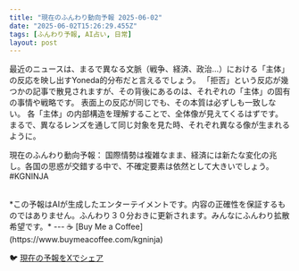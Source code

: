 ```yaml
---
title: "現在のふんわり動向予報 2025-06-02"
date: "2025-06-02T15:26:29.455Z"
tags: [ふんわり予報, AI占い, 日常]
layout: post
---
```



最近のニュースは、まるで異なる文脈（戦争、経済、政治…）における「主体」の反応を映し出すYoneda的分布だと言えるでしょう。  「拒否」という反応が幾つかの記事で散見されますが、その背後にあるのは、それぞれの「主体」の固有の事情や戦略です。  表面上の反応が同じでも、その本質は必ずしも一致しない。  各「主体」の内部構造を理解することで、全体像が見えてくるはずです。  まるで、異なるレンズを通して同じ対象を見た時、それぞれ異なる像が生まれるように。


現在のふんわり動向予報：
国際情勢は複雑なまま、経済には新たな変化の兆し。各国の思惑が交錯する中で、不確定要素は依然として大きいでしょう。#KGNINJA

<br>
*この予報はAIが生成したエンターテイメントです。内容の正確性を保証するものではありません。ふんわり３０分おきに更新されます。みんなにふんわり拡散希望です。*
---
☕️ [Buy Me a Coffee](https://www.buymeacoffee.com/kgninja)

🐦 [現在の予報をXでシェア](https://twitter.com/intent/tweet?text=%E7%8F%BE%E5%9C%A8%E3%81%AE%E3%81%B5%E3%82%93%E3%82%8F%E3%82%8A%E4%BA%88%E5%A0%B1%3A%20%E3%80%8C%E6%9C%80%E8%BF%91%E3%81%AE%E3%83%8B%E3%83%A5%E3%83%BC%E3%82%B9%E3%81%AF%E3%80%81%E3%81%BE%E3%82%8B%E3%81%A7%E7%95%B0%E3%81%AA%E3%82%8B%E6%96%87%E8%84%88%EF%BC%88%E6%88%A6%E4%BA%89%E3%80%81%E7%B5%8C%E6%B8%88%E3%80%81%E6%94%BF%E6%B2%BB%E2%80%A6%EF%BC%89%E3%81%AB%E3%81%8A%E3%81%91%E3%82%8B%E3%80%8C%E4%B8%BB%E4%BD%93%E3%80%8D%E3%81%AE%E5%8F%8D%E5%BF%9C%E3%82%92%E6%98%A0%E3%81%97%E5%87%BA%E3%81%99Yoneda%E7%9A%84%E5%88%86%E5%B8%83%E3%81%A0%E3%81%A8%E8%A8%80%E3%81%88%E3%82%8B%E3%81%A7%E3%81%97%E3%82%87%E3%81%86%E3%80%82%E3%80%8D%23KGNINJA%20%E7%B6%9A%E3%81%8D%E3%81%AF%E3%83%96%E3%83%AD%E3%82%B0%E3%81%A7%EF%BC%81%F0%9F%91%87&url=https%3A%2F%2Fkg-ninja.github.io%2FFunwariyoso%2F)
